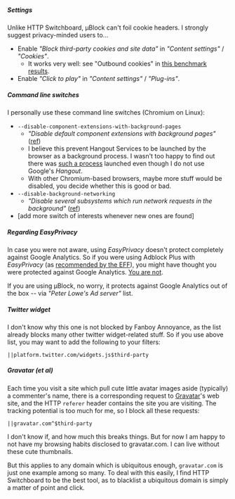 ##### Settings

Unlike HTTP Switchboard, µBlock can't foil cookie headers. I strongly suggest privacy-minded users to...

- Enable _"Block third-party cookies and site data"_ in _"Content settings"_ / _"Cookies"_.
    - It works very well: see "Outbound cookies" in [this benchmark results](https://github.com/gorhill/uBlock/wiki/%C2%B5Block-and-others:-Blocking-ads,-trackers,-malwares).
- Enable _"Click to play"_ in _"Content settings"_ / _"Plug-ins"_.

##### Command line switches

I personally use these command line switches (Chromium on Linux):

- `--disable-component-extensions-with-background-pages`
    - _"Disable default component extensions with background pages"_ ([ref](http://peter.sh/experiments/chromium-command-line-switches/#disable-component-extensions-with-background-pages))
    - I believe this prevent Hangout Services to be launched by the browser as a background process. I wasn't too happy to find out there was [such a process](https://code.google.com/p/chromium/codesearch#chromium/src/chrome/browser/resources/hangout_services/background.html) launched even though I do not use Google's _Hangout_.
    - With other Chromium-based browsers, maybe more stuff would be disabled, you decide whether this is good or bad.
- `--disable-background-networking`
    - _"Disable several subsystems which run network requests in the background"_ ([ref](http://peter.sh/experiments/chromium-command-line-switches/#disable-background-networking))
- [add more switch of interests whenever new ones are found]

##### Regarding EasyPrivacy

In case you were not aware, using _EasyPrivacy_ doesn't protect completely against Google Analytics. So if you were using Adblock Plus with _EasyPrivacy_ (as [recommended by the EFF](https://www.eff.org/deeplinks/2012/04/4-simple-changes-protect-your-privacy-online)), you might have thought you were protected against Google Analytics. [You are not](https://github.com/gorhill/uBlock/wiki/Tricks-and-tips#easy-way-to-find-out-what-other-blockers-do-not-block-what-they-should-block).

If you are using µBlock, no worry, it protects against Google Analytics out of the box -- via _"Peter Lowe's Ad server"_ list.

##### Twitter widget

I don't know why this one is not blocked by Fanboy Annoyance, as the list already blocks many other twitter widget-related stuff. So if you use above list, you may want to add the following to your filters:

`||platform.twitter.com/widgets.js$third-party`

##### Gravatar (et al)

Each time you visit a site which pull cute little avatar images aside (typically) a commenter's name, there is a corresponding request to [Gravatar](https://gravatar.com)'s web site, and the HTTP `referer` header contains the site you are visiting. The tracking potential is too much for me, so I block all these requests:

`||gravatar.com^$third-party`

I don't know if, and how much this breaks things. But for now I am happy to not have my browsing habits disclosed to gravatar.com. I can live without these cute thumbnails.

But this applies to any domain which is ubiquitous enough, `gravatar.com` is just one example among so many. To deal with this easily, I find HTTP Switchboard to be the best tool, as to blacklist a ubiquitous domain is simply a matter of point and click.